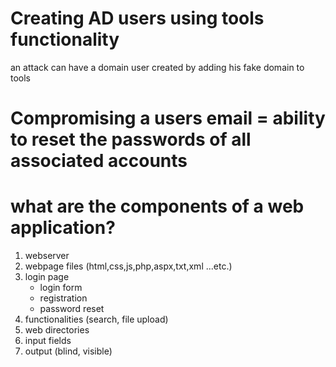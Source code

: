 # Creating AD users using tools functionality
an attack can have a domain user created by adding his fake domain to tools

# Compromising a users email = ability to reset the passwords of all associated accounts

# what are the components of a web application?
1. webserver
2. webpage files (html,css,js,php,aspx,txt,xml ...etc.)
3. login page
	- login form
	- registration
	- password reset
4. functionalities (search, file upload)
5. web directories
6. input fields
7. output (blind, visible)